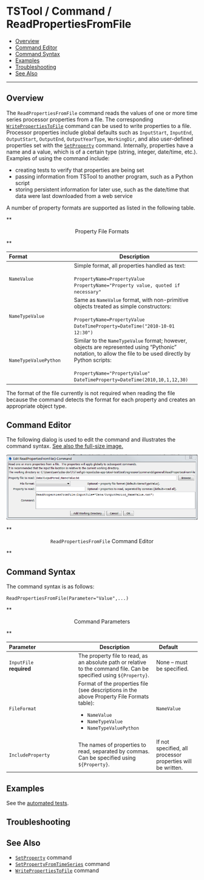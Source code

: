 # TSTool / Command / ReadPropertiesFromFile #

* [Overview](#overview)
* [Command Editor](#command-editor)
* [Command Syntax](#command-syntax)
* [Examples](#examples)
* [Troubleshooting](#troubleshooting)
* [See Also](#see-also)

-------------------------

## Overview ##

The `ReadPropertiesFromFile` command reads the values of one or more time series processor properties from a file.
The corresponding [`WritePropertiesToFile`](../WritePropertiesToFile/WritePropertiesToFile)
command can be used to write properties to a file.
Processor properties include global defaults such as `InputStart`, `InputEnd`,
`OutputStart`, `OutputEnd`, `OutputYearType`, `WorkingDir`,
and also user-defined properties set with the [`SetProperty`](../SetProperty/SetProperty) command.
Internally, properties have a name and a value, which is of a certain type
(string, integer, date/time, etc.).  Examples of using the command include:

* creating tests to verify that properties are being set
* passing information from TSTool to another program, such as a Python script
* storing persistent information for later use, such as the date/time that data were last downloaded from a web service

A number of property formats are supported as listed in the following table.

**<p style="text-align: center;">
Property File Formats
</p>**

| **Format**&nbsp;&nbsp;&nbsp;&nbsp;&nbsp;&nbsp;&nbsp;&nbsp;&nbsp;&nbsp;&nbsp;&nbsp;&nbsp;&nbsp;&nbsp;&nbsp;&nbsp;&nbsp;&nbsp;&nbsp;&nbsp;&nbsp;&nbsp;&nbsp;&nbsp;&nbsp;&nbsp;&nbsp;&nbsp; | **Description** |
|-----------------------|-----------------|
| `NameValue`           | Simple format, all properties handled as text:<br><br>`PropertyName=PropertyValue`<br>`PropertyName="Property value, quoted if necessary"` |
| `NameTypeValue`       | Same as `NameValue` format, with non-primitive objects treated as simple constructors:<br><br>`PropertyName=PropertyValue`<br>`DateTimeProperty=DateTime("2010-10-01 12:30")`|
| `NameTypeValuePython` | Similar to the `NameTypeValue` format; however, objects are represented using “Pythonic” notation, to allow the file to be used directly by Python scripts:<br><br>`PropertyName="PropertyValue"`<br>`DateTimeProperty=DateTime(2010,10,1,12,30)` |

The format of the file currently is not required when reading the file because
the command detects the format for each property and creates an appropriate object type. 

## Command Editor ##

The following dialog is used to edit the command and illustrates the command syntax.
<a href="../ReadPropertiesFromFile.png">See also the full-size image.</a>

![ReadPropertiesFromFile](ReadPropertiesFromFile.png)

**<p style="text-align: center;">
`ReadPropertiesFromFile` Command Editor
</p>**

## Command Syntax ##

The command syntax is as follows:

```text
ReadPropertiesFromFile(Parameter="Value",...)
```
**<p style="text-align: center;">
Command Parameters
</p>**

| **Parameter**&nbsp;&nbsp;&nbsp;&nbsp;&nbsp;&nbsp;&nbsp;&nbsp;&nbsp;&nbsp;&nbsp;&nbsp;&nbsp;&nbsp;&nbsp;&nbsp;&nbsp;&nbsp;&nbsp;&nbsp;&nbsp;&nbsp;&nbsp;&nbsp;&nbsp;&nbsp; | **Description** | **Default**&nbsp;&nbsp;&nbsp;&nbsp;&nbsp;&nbsp;&nbsp;&nbsp;&nbsp;&nbsp; |
| --------------|-----------------|----------------- |
|`InputFile`<br>**required**|The property file to read, as an absolute path or relative to the command file.  Can be specified using `${Property}`.|None – must be specified.|
|`FileFormat`|Format of the properties file (see descriptions in the above Property File Formats table):<ul><li>`NameValue`</li><li>`NameTypeValue`</li><li>`NameTypeValuePython`</li></ul>|`NameValue`|
|`IncludeProperty`|The names of properties to read, separated by commas.  Can be specified using `${Property}`.|If not specified, all processor properties will be written.|

## Examples ##

See the [automated tests](https://github.com/OpenWaterFoundation/cdss-app-tstool-test/tree/master/test/regression/commands/general/ReadPropertiesFromFile).

## Troubleshooting ##

## See Also ##

* [`SetProperty`](../SetProperty/SetProperty) command
* [`SetPropertyFromTimeSeries`](../SetPropertyFromTimeSeries/SetPropertyFromTimeSeries) command
* [`WritePropertiesToFile`](../WritePropertiesToFile/WritePropertiesToFile) command
